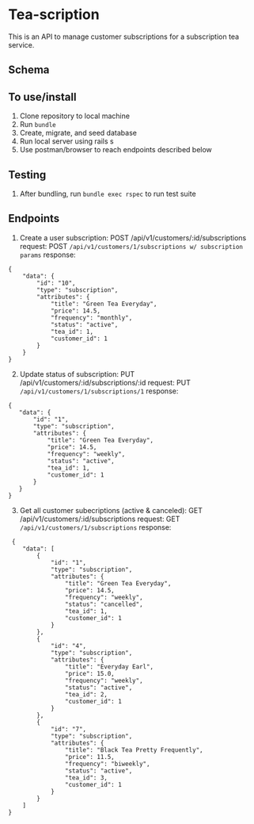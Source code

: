 # Tea-scription
This is an API to manage customer subscriptions for a subscription tea service.

## Schema


## To use/install
1. Clone repository to local machine
2. Run ` bundle `
3. Create, migrate, and seed database
3. Run local server using rails s
4. Use postman/browser to reach endpoints described below

## Testing
1. After bundling, run  ` bundle exec rspec ` to run test suite

## Endpoints
1. Create a user subscription:
POST /api/v1/customers/:id/subscriptions
request: POST `/api/v1/customers/1/subscriptions w/ subscription params`
response:
``` 
{
    "data": {
        "id": "10",
        "type": "subscription",
        "attributes": {
            "title": "Green Tea Everyday",
            "price": 14.5,
            "frequency": "monthly",
            "status": "active",
            "tea_id": 1,
            "customer_id": 1
        }
    }
}
```

2. Update status of subscription:
PUT /api/v1/customers/:id/subscriptions/:id
request: PUT `/api/v1/customers/1/subscriptions/1`
response:
 ```
 {
    "data": {
        "id": "1",
        "type": "subscription",
        "attributes": {
            "title": "Green Tea Everyday",
            "price": 14.5,
            "frequency": "weekly",
            "status": "active",
            "tea_id": 1,
            "customer_id": 1
        }
    }
} 
```
3. Get all customer subecriptions (active & canceled):
GET /api/v1/customers/:id/subscriptions
request: GET `/api/v1/customers/1/subscriptions`
response:
```
 {
    "data": [
        {
            "id": "1",
            "type": "subscription",
            "attributes": {
                "title": "Green Tea Everyday",
                "price": 14.5,
                "frequency": "weekly",
                "status": "cancelled",
                "tea_id": 1,
                "customer_id": 1
            }
        },
        {
            "id": "4",
            "type": "subscription",
            "attributes": {
                "title": "Everyday Earl",
                "price": 15.0,
                "frequency": "weekly",
                "status": "active",
                "tea_id": 2,
                "customer_id": 1
            }
        },
        {
            "id": "7",
            "type": "subscription",
            "attributes": {
                "title": "Black Tea Pretty Frequently",
                "price": 11.5,
                "frequency": "biweekly",
                "status": "active",
                "tea_id": 3,
                "customer_id": 1
            }
        }
    ]
} 
```
